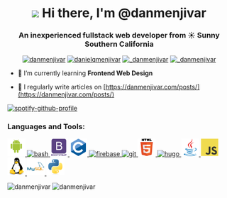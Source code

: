 <h1 align="center"><img src="https://media.giphy.com/media/hvRJCLFzcasrR4ia7z/giphy.gif" width="25px"> Hi there, I'm @danmenjivar</h1>
<h3 align="center">An inexperienced fullstack web developer from ☀️ Sunny Southern California</h3>

<p align="center">  
  <a href="https://linkedin.com/in/danmenjivar" target="_blank"><img src="https://img.shields.io/badge/LinkedIn-0077B5?style=for-the-badge&logo=linkedin&logoColor=white" alt="danmenjivar" /></a> 
  <a href="https://twitter.com/danielqmenjivar" target="_blank"><img src="https://img.shields.io/badge/Twitter-1DA1F2?style=for-the-badge&logo=twitter&logoColor=white" alt="danielqmenjivar" /></a> 
  <a href="https://instagram.com/_danmenjivar" target="_blank"><img src="https://img.shields.io/badge/Instagram-E4405F?style=for-the-badge&logo=instagram&logoColor=white" alt="_danmenjivar" /></a>
    <a href="https://buymeacoffee.com/danmenjivar" target="_blank"><img src="https://img.shields.io/badge/Buy%20Me%20a%20Coffee-ffdd00?style=for-the-badge&logo=buy-me-a-coffee&logoColor=black" alt="_danmenjivar" /></a>
</p>
 
- 🌱 I’m currently learning **Frontend Web Design**

- 📝 I regularly write articles on [https://danmenjivar.com/posts/](https://danmenjivar.com/posts/)


[![spotify-github-profile](https://spotify-github-profile.vercel.app/api/view?uid=565dan&cover_image=true&theme=novatorem)](https://spotify-github-profile.vercel.app/api/view?uid=565dan&redirect=true)

<h3 align="left">Languages and Tools:</h3>
<p align="left"> <a href="https://developer.android.com" target="_blank"> <img src="https://raw.githubusercontent.com/devicons/devicon/master/icons/android/android-original-wordmark.svg" alt="android" width="40" height="40"/> </a> <a href="https://www.gnu.org/software/bash/" target="_blank"> <img src="https://www.vectorlogo.zone/logos/gnu_bash/gnu_bash-icon.svg" alt="bash" width="40" height="40"/> </a> <a href="https://getbootstrap.com" target="_blank"> <img src="https://raw.githubusercontent.com/devicons/devicon/master/icons/bootstrap/bootstrap-plain-wordmark.svg" alt="bootstrap" width="40" height="40"/> </a> <a href="https://www.cprogramming.com/" target="_blank"> <img src="https://raw.githubusercontent.com/devicons/devicon/master/icons/c/c-original.svg" alt="c" width="40" height="40"/> </a> <a href="https://firebase.google.com/" target="_blank"> <img src="https://www.vectorlogo.zone/logos/firebase/firebase-icon.svg" alt="firebase" width="40" height="40"/> </a> <a href="https://git-scm.com/" target="_blank"> <img src="https://www.vectorlogo.zone/logos/git-scm/git-scm-icon.svg" alt="git" width="40" height="40"/> </a> <a href="https://www.w3.org/html/" target="_blank"> <img src="https://raw.githubusercontent.com/devicons/devicon/master/icons/html5/html5-original-wordmark.svg" alt="html5" width="40" height="40"/> </a> <a href="https://gohugo.io/" target="_blank"> <img src="https://api.iconify.design/logos-hugo.svg" alt="hugo" width="40" height="40"/> </a> <a href="https://www.java.com" target="_blank"> <img src="https://raw.githubusercontent.com/devicons/devicon/master/icons/java/java-original.svg" alt="java" width="40" height="40"/> </a> <a href="https://developer.mozilla.org/en-US/docs/Web/JavaScript" target="_blank"> <img src="https://raw.githubusercontent.com/devicons/devicon/master/icons/javascript/javascript-original.svg" alt="javascript" width="40" height="40"/> </a> <a href="https://www.linux.org/" target="_blank"> <img src="https://raw.githubusercontent.com/devicons/devicon/master/icons/linux/linux-original.svg" alt="linux" width="40" height="40"/> </a> <a href="https://www.mysql.com/" target="_blank"> <img src="https://raw.githubusercontent.com/devicons/devicon/master/icons/mysql/mysql-original-wordmark.svg" alt="mysql" width="40" height="40"/> </a> <a href="https://www.python.org" target="_blank"> <img src="https://raw.githubusercontent.com/devicons/devicon/master/icons/python/python-original.svg" alt="python" width="40" height="40"/> </a> </p>

<p><img src="https://github-readme-stats.vercel.app/api?username=danmenjivar&show_icons=true&locale=en" alt="danmenjivar" />
  <img src="https://github-readme-stats.vercel.app/api/top-langs?username=danmenjivar&show_icons=true&locale=en&layout=compact" alt="danmenjivar" />
</p>


